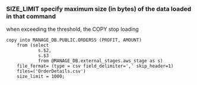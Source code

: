### SIZE_LIMIT specify maximum size (in bytes) of the data loaded in that command

when exceeding the threshold, the COPY stop loading

```
copy into MANAGE_DB.PUBLIC.ORDERSS (PROFIT, AMOUNT)
    from (select
            s.$2,
            s.$3
            from @MANAGE_DB.external_stages.aws_stage as s)
    file_format= (type = csv field_delimiter=',' skip_header=1)
    files=('OrderDetails.csv')
    size_limit = 1000;
```
